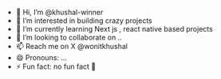 - 👋 Hi, I’m @khushal-winner
- 👀 I’m interested in building crazy projects
- 🌱 I’m currently learning Next js , react native based projects
- 💞️ I’m looking to collaborate on ..
- 📫 Reach me on X @wonitkhushal
- 😄 Pronouns: ...
- ⚡ Fun fact: no fun fact 🧒

<!---
khushal-winner/khushal-winner is a ✨ special ✨ repository because its `README.md` (this file) appears on your GitHub profile.
You can click the Preview link to take a look at your changes.
--->
